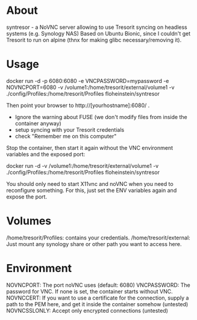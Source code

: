 # About
syntresor - a NoVNC server allowing to use Tresorit syncing on headless systems (e.g. Synology NAS)
Based on Ubuntu Bionic, since I couldn't get Tresorit to run on alpine (thnx for making glibc necessary/removing it).

# Usage
docker run -d -p 6080:6080 -e VNCPASSWORD=mypassword -e NOVNCPORT=6080 -v /volume1:/home/tresorit/external/volume1 -v ./config/Profiles:/home/tresorit/Profiles floheinstein/syntresor

Then point your browser to http://[yourhostname]:6080/ . 
- Ignore the warning about FUSE (we don't modify files from inside the container anyway)
- setup syncing with your Tresorit credentials
- check "Remember me on this computer"

Stop the container, then start it again without the VNC environment variables and the exposed port:

docker run -d -v /volume1:/home/tresorit/external/volume1 -v ./config/Profiles:/home/tresorit/Profiles floheinstein/syntresor

You should only need to start X11vnc and noVNC when you need to reconfigure something. For this, just set the ENV variables again and expose the port.

# Volumes
/home/tresorit/Profiles: contains your credentials.
/home/tresorit/external: Just mount any synology share or other path you want to access here.

# Environment
NOVNCPORT: The port noVNC uses (default: 6080)
VNCPASSWORD: The password for VNC. If none is set, the container starts without VNC.
NOVNCCERT: If you want to use a certificate for the connection, supply a path to the PEM here, and get it inside the container somehow (untested)
NOVNCSSLONLY: Accept only encrypted connections (untested)
